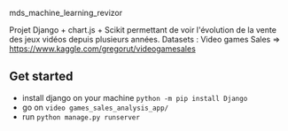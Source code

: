 mds_machine_learning_revizor

Projet Django + chart.js + Scikit permettant de voir l'évolution de la vente des jeux vidéos depuis plusieurs années.
Datasets : Video games Sales => https://www.kaggle.com/gregorut/videogamesales


## Get started

- install django on your machine `python -m pip install Django`
- go on `video games_sales_analysis_app/`
- run `python manage.py runserver`